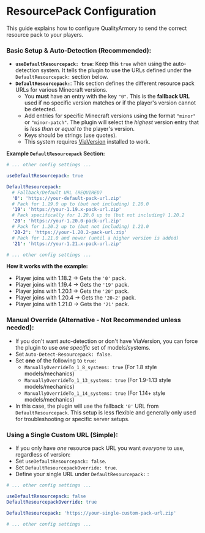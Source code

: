 # ResourcePack Configuration

This guide explains how to configure QualityArmory to send the correct resource pack to your players.

### **Basic Setup & Auto-Detection (Recommended):**

* **`useDefaultResourcepack: true`**: Keep this `true` when using the auto-detection system. It tells the plugin to use the URLs defined under the `DefaultResourcepack:` section below.
* **`DefaultResourcepack:`**: This section defines the different resource pack URLs for various Minecraft versions.
  * You **must** have an entry with the key `"0"`. This is the **fallback URL** used if no specific version matches or if the player's version cannot be detected.
  * Add entries for specific Minecraft versions using the format `"minor"` or `"minor-patch"`. The plugin will select the _highest_ version entry that is _less than or equal to_ the player's version.
  * Keys should be strings (use quotes).
  * This system requires [ViaVersion](https://www.spigotmc.org/resources/19254/) installed to work.

**Example `DefaultResourcepack` Section:**

```yaml
# ... other config settings ...

useDefaultResourcepack: true

DefaultResourcepack:
  # Fallback/Default URL (REQUIRED)
  '0': 'https://your-default-pack-url.zip'
  # Pack for 1.19.0 up to (but not including) 1.20.0
  '19': 'https://your-1.19.x-pack-url.zip'
  # Pack specifically for 1.20.0 up to (but not including) 1.20.2
  '20': 'https://your-1.20.0-pack-url.zip'
  # Pack for 1.20.2 up to (but not including) 1.21.0
  '20-2': 'https://your-1.20.2-pack-url.zip'
  # Pack for 1.21.0 and newer (until a higher version is added)
  '21': 'https://your-1.21.x-pack-url.zip'

# ... other config settings ...
```

**How it works with the example:**

* Player joins with 1.18.2 -> Gets the `'0'` pack.
* Player joins with 1.19.4 -> Gets the `'19'` pack.
* Player joins with 1.20.1 -> Gets the `'20'` pack.
* Player joins with 1.20.4 -> Gets the `'20-2'` pack.
* Player joins with 1.21.0 -> Gets the `'21'` pack.

### **Manual Override (Alternative - Not Recommended unless needed):**

* If you don't want auto-detection or don't have ViaVersion, you can force the plugin to use _one specific_ set of models/systems.
* Set `Auto-Detect-Resourcepack: false`.
* Set **one** of the following to `true`:
  * `ManuallyOverrideTo_1_8_systems: true` (For 1.8 style models/mechanics)
  * `ManuallyOverrideTo_1_13_systems: true` (For 1.9-1.13 style models/mechanics)
  * `ManuallyOverrideTo_1_14_systems: true` (For 1.14+ style models/mechanics)
* In this case, the plugin will use the fallback `'0'` URL from `DefaultResourcepack`. This setup is less flexible and generally only used for troubleshooting or specific server setups.

### **Using a Single Custom URL (Simple):**

* If you only have _one_ resource pack URL you want _everyone_ to use, regardless of version:
* Set `useDefaultResourcepack: false`.
* Set `DefaultResourcepackOverride: true`.
* Define your single URL under `DefaultResourcepack:` :

```yaml
# ... other config settings ...

useDefaultResourcepack: false
DefaultResourcepackOverride: true

DefaultResourcepack: 'https://your-single-custom-pack-url.zip'

# ... other config settings ...
```
